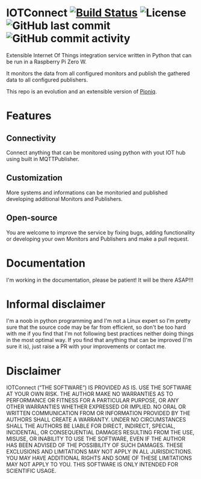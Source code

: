# IOTConnect [![Build Status](https://img.shields.io/travis/hokus15/IOTConnect?logo=travis)](https://travis-ci.com/github/hokus15/IOTConnect) ![License](https://img.shields.io/github/license/hokus15/IOTConnect) ![GitHub last commit](https://img.shields.io/github/last-commit/hokus15/IOTConnect?logo=github) ![GitHub commit activity](https://img.shields.io/github/commit-activity/m/hokus15/IOTConnect?logo=github)

Extensible Internet Of Things integration service written in Python that can be run in a Raspberry Pi Zero W.

It monitors the data from all configured monitors and publish the gathered data to all configured publishers.

This repo is an evolution and an extensible version of [Pioniq](https://github.com/hokus15/pioniq).

# Features

## Connectivity
Connect anything that can be monitored using python with yout IOT hub using built in MQTTPublisher.

## Customization
More systems and informations can be monitoried and published developing additional Monitors and Publishers.

## Open-source
You are welcome to improve the service by fixing bugs, adding functionality or developing your own Monitors and Publishers and make a pull request.

# Documentation
I'm working in the documentation, please be patient! It will be there ASAP!!!

# Informal disclaimer
I'm a noob in python programming and I'm not a Linux expert so I'm pretty sure that the source code may be far from efficient, so don't be too hard with me if you find that I'm not following best practices neither doing things in the most optimal way. If you find that anything that can be improved (I'm sure it is), just raise a PR with your improvements or contact me.

# Disclaimer
IOTConnect (“THE SOFTWARE”) IS PROVIDED AS IS. USE THE SOFTWARE AT YOUR OWN RISK. THE AUTHOR MAKE NO WARRANTIES AS TO PERFORMANCE OR FITNESS FOR A PARTICULAR PURPOSE, OR ANY OTHER WARRANTIES WHETHER EXPRESSED OR IMPLIED. NO ORAL OR WRITTEN COMMUNICATION FROM OR INFORMATION PROVIDED BY THE AUTHORS SHALL CREATE A WARRANTY. UNDER NO CIRCUMSTANCES SHALL THE AUTHORS BE LIABLE FOR DIRECT, INDIRECT, SPECIAL, INCIDENTAL, OR CONSEQUENTIAL DAMAGES RESULTING FROM THE USE, MISUSE, OR INABILITY TO USE THE SOFTWARE, EVEN IF THE AUTHOR HAS BEEN ADVISED OF THE POSSIBILITY OF SUCH DAMAGES. THESE EXCLUSIONS AND LIMITATIONS MAY NOT APPLY IN ALL JURISDICTIONS. YOU MAY HAVE ADDITIONAL RIGHTS AND SOME OF THESE LIMITATIONS MAY NOT APPLY TO YOU. THIS SOFTWARE IS ONLY INTENDED FOR SCIENTIFIC USAGE.

